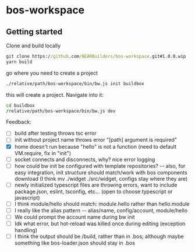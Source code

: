 # bos-workspace

## Getting started

Clone and build locally 

```cmd
git clone https://github.com/NEARBuilders/bos-workspace.git#1.0.0.wip
yarn build
```

go where you need to create a project

```cmd
./relative/path/bos-workspace/bin/bw.js init buildbox
```

this will create a project. Navigate into it:

```cmd
cd buildbox
/relative/path/bos-workspace/bin/bw.js dev
```

Feedback:

- [ ] build after testing throws tsc error
- [ ] init without project name throws error "[path] argument is required"
- [x] home doesn't run because "hello" is not a function (need to default VM.require, fix in "init")
- [ ] socket connects and disconnects, why? nice error logging
- [ ] how could bw init be configured with template repositories? -- also, for easy integration, init structure should match/work with bos components download (I think mv ./widget ./src/widget, configs stay where they are)
- [ ] newly initialized typescript files are throwing errors, want to include package.json, eslint, tsconfig, etc... (open to choose typescript or javascript)
- [ ] I think module/hello should match: module.hello rather than hello.module
- [ ] I really like the alias pattern -- alias/name, config/account, module/hello
- [ ] We could prompt the account name during bw init
- [ ] Idk what error, but hot-reload was killed once during editing (exception handling)
- [ ] I think the output should be /build, rather than in .bos; although maybe something like bos-loader.json should stay in .bos
